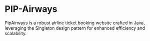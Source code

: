 # PIP-Airways
PipAirways is a robust airline ticket booking website crafted in Java, leveraging the Singleton design pattern for enhanced efficiency and scalability.

